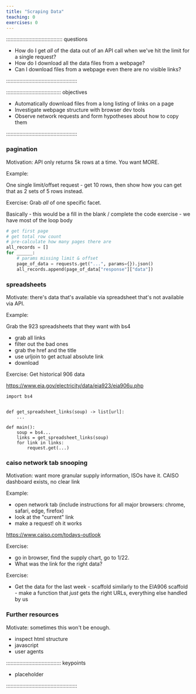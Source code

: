 ```yaml
---
title: "Scraping Data"
teaching: 0
exercises: 0
---
```


:::::::::::::::::::::::::::::::::::::: questions

- How do I get *all* of the data out of an API call when we've hit the limit for a single request?
- How do I download all the data files from a webpage?
- Can I download files from a webpage even there are no visible links?

::::::::::::::::::::::::::::::::::::::::::::::::

::::::::::::::::::::::::::::::::::::: objectives

- Automatically download files from a long listing of links on a page
- Investigate webpage structure with browser dev tools
- Observe network requests and form hypotheses about how to copy them

::::::::::::::::::::::::::::::::::::::::::::::::

### pagination

Motivation: API only returns 5k rows at a time. You want MORE.

Example:

One single limit/offset request - get 10 rows, then show how you can get that as 2 sets of 5 rows instead.

Exercise:
Grab *all* of one specific facet.

Basically - this would be a fill in the blank / complete the code exercise - we have most of the loop body

```python
# get first page
# get total row count
# pre-calculate how many pages there are
all_records = []
for ______:
    # params missing limit & offset
    page_of_data = requests.get("...", params={}).json()
    all_records.append(page_of_data["response"]["data"])
```

### spreadsheets

Motivate: there's data that's available via spreadsheet that's not available via API.

Example:

Grab the 923 spreadsheets that they want with bs4

* grab all links
* filter out the bad ones
* grab the href and the title
* use urljoin to get actual absolute link
* download

Exercise: 
Get historical 906 data

https://www.eia.gov/electricity/data/eia923/eia906u.php

```
import bs4


def get_spreadsheet_links(soup) -> list[url]:
    ...

def main():
    soup = bs4...
    links = get_spreadsheet_links(soup)
    for link in links:
        request.get(...)

```

### caiso network tab snooping

Motivation: want more granular supply information, ISOs have it. CAISO dashboard exists, no clear link

Example:

* open network tab (include instructions for all major browsers: chrome, safari, edge, firefox)
* look at the "current" link
* make a request! oh it works

https://www.caiso.com/todays-outlook

Exercise:
* go in browser, find the supply chart, go to 1/22.
* What was the link for the right data?

Exercise:
* Get the data for the last week - scaffold similarly to the EIA906 scaffold - make a function that *just* gets the right URLs, everything else handled by us

### Further resources

Motivate: sometimes this won't be enough.

* inspect html structure
* javascript
* user agents


::::::::::::::::::::::::::::::::::::: keypoints

- placeholder

::::::::::::::::::::::::::::::::::::::::::::::::
